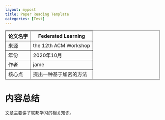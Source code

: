 ```yaml
---
layout: mypost
title: Paper Reading Template
categories: [Test]
---
```


<table border="1">
    <tr>
        <th>论文名字</th>
        <th>Federated Learning</th>
    </tr>
    <tr>
        <td>来源</td>
        <td>the 12th ACM Workshop</td>
    </tr>
    <tr>
        <td>年份</td>
        <td>2020年10月</td>
    </tr>
    <tr>
        <td>作者</td>
        <td>jame</td>
    </tr>
    <tr>
        <td>核心点</td>
        <td>提出一种基于加密的方法</td>
    </tr>
</table>

# 内容总结  
文章主要讲了联邦学习的相关知识。